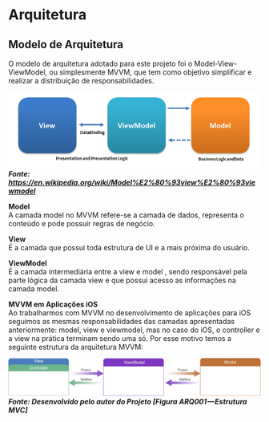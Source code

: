 # Arquitetura

## Modelo de Arquitetura

O modelo de arquitetura adotado para este projeto foi o Model-View-ViewModel, ou simplesmente MVVM, que tem como objetivo simplificar e realizar a distribuição de responsabilidades.

![Preview](/images/architecture/mvvm.png?raw=true "")
***Fonte: https://en.wikipedia.org/wiki/Model%E2%80%93view%E2%80%93viewmodel***

**Model**<br>
A camada model no MVVM refere-se a camada de dados, representa o conteúdo e pode possuir regras de negócio.

**View**<br>
É a camada que possui toda estrutura de UI e a mais próxima do usuário.

**ViewModel**<br>
É a camada intermediária entre a view e model , sendo responsável pela parte lógica da camada view e que possui acesso as informações na camada model.

**MVVM em Aplicações iOS**<br>
Ao trabalharmos com MVVM no desenvolvimento de aplicações para iOS seguimos as mesmas responsabilidades das camadas apresentadas anteriormente: model, view e viewmodel, mas no caso do iOS, o controller e a view na prática terminam sendo uma só. Por esse motivo temos a seguinte estrutura da arquitetura MVVM:

![Preview](/images/architecture/iosMvvm.png?raw=true "")
***Fonte: Desenvolvido pelo autor do Projeto [Figura ARQ001 — Estrutura MVC]***
